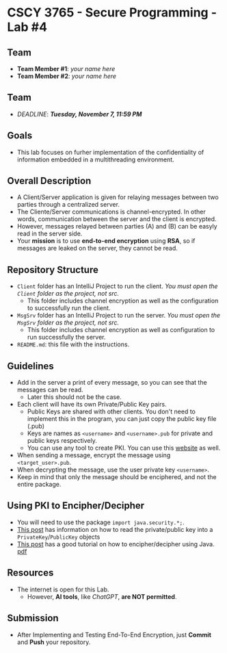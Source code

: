 # CSCY 3765 - Secure Programming - Lab #4

## Team
- **Team Member #1**: *your name here*
- **Team Member #2**: *your name here*

## Team
- *DEADLINE*: **_Tuesday, November 7, 11:59 PM_**

## Goals
- This lab focuses on furher implementation of the confidentiality of information embedded in a multithreading environment. 

## Overall Description
- A Client/Server application is given for relaying messages between two parties through a centralized server.
- The Cliente/Server communications is channel-encrypted. In other words, communication between the server and the client is encrypted. 
- However, messages relayed between parties (A) and (B) can be easyly read in the server side. 
- Your **mission** is to use **end-to-end encryption** using **RSA**, so if messages are leaked on the server, they cannot be read. 

## Repository Structure
- `Client` folder has an IntelliJ Project to run the client. *You must open the `Client` folder as the project, not src.*
    - This folder includes channel encryption as well as the configuration to successfully run the client. 
- `MsgSrv` folder has an IntelliJ Project to run the server. *You must open the `MsgSrv` folder as the project, not src.*
    - This folder includes channel encryption as well as configuration to run successfully the server.
- `README.md`: this file with the instructions.

## Guidelines
- Add in the server a print of every message, so you can see that the messages can be read. 
    - Later this should not be the case.
- Each client will have its own Private/Public Key pairs. 
    - Public Keys are shared with other clients. You don't need to implement this in the program, you can just copy the public key file (.pub)
    - Keys are names as `<username>` and `<username>.pub` for private and public keys respectively. 
    - You can use any tool to create PKI. You can use this [website](https://www.devglan.com/online-tools/rsa-encryption-decryption) as well. 
- When sending a message, encrypt the message using `<target_user>.pub`.
- When decrypting the message, use the user private key `<username>`.
- Keep in mind that only the message should be enciphered, and not the entire package. 


## Using PKI to Encipher/Decipher 
- You will need to use the package `import java.security.*;`.
- [This post](https://stackoverflow.com/questions/34454531/java-how-can-i-generate-privatekey-from-a-string) has information on how to read the private/public key into a `PrivateKey`/`PublicKey` objects
- [This post](https://aws.plainenglish.io/how-to-use-rsa-asymmetric-encryption-and-decryption-in-java-a4d7c3ad8236) has a good tutorial on how to encipher/decipher using Java. [pdf](./rsa.java.pdf)

## Resources
- The internet is open for this Lab. 
    - However, **AI tools**, like *ChatGPT*, **are NOT permitted**.

## Submission
- After Implementing and Testing End-To-End Encryption, just **Commit** and **Push** your repository.